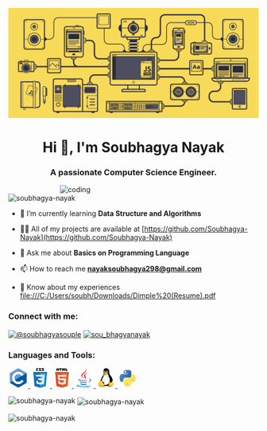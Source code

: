 ![logo](https://github.com/Soubhagya-Nayak/Soubhagya-Nayak/blob/main/banner.gif)
<h1 align="center">Hi 👋, I'm Soubhagya Nayak</h1>
<h3 align="center">A passionate Computer Science Engineer.</h3>

<img align="right" alt="coding" width="400" src="https://ci6.googleusercontent.com/proxy/6yONIoTPFRxmcUzOEqGb9rYBV6ot9p2T-PEXVCf8vS8efQLz1Q0yo4Sa6U0lrDqnZIcEDq445nqEDoRcH9cyZobRVuLb3o8oyyjpFXZX1jC-Y1aa-YGJ3kxAAgGaX-S0gw4Tt_8xte_q=s0-d-e1-ft#https://www.lambdatest.com/blog/wp-content/uploads/2021/02/ezgif.com-gif-maker-1-1.gif">

<p align="left"> <img src="https://komarev.com/ghpvc/?username=soubhagya-nayak&label=Profile%20views&color=0e75b6&style=flat" alt="soubhagya-nayak" /> </p>

- 🌱 I’m currently learning **Data Structure and Algorithms**

- 👨‍💻 All of my projects are available at [https://github.com/Soubhagya-Nayak](https://github.com/Soubhagya-Nayak)

- 💬 Ask me about **Basics on Programming Language**

- 📫 How to reach me **nayaksoubhagya298@gmail.com**

- 📄 Know about my experiences [file:///C:/Users/soubh/Downloads/Dimple%20(Resume).pdf](file:///C:/Users/soubh/Downloads/Dimple%20(Resume).pdf)

<h3 align="left">Connect with me:</h3>
<p align="left">
<a href="https://twitter.com/@soubhagyasouple" target="blank"><img align="center" src="https://raw.githubusercontent.com/rahuldkjain/github-profile-readme-generator/master/src/images/icons/Social/twitter.svg" alt="@soubhagyasouple" height="30" width="40" /></a>
<a href="https://instagram.com/sou_bhagyanayak" target="blank"><img align="center" src="https://raw.githubusercontent.com/rahuldkjain/github-profile-readme-generator/master/src/images/icons/Social/instagram.svg" alt="sou_bhagyanayak" height="30" width="40" /></a>
</p>

<h3 align="left">Languages and Tools:</h3>
<p align="left"> <a href="https://www.cprogramming.com/" target="_blank" rel="noreferrer"> <img src="https://raw.githubusercontent.com/devicons/devicon/master/icons/c/c-original.svg" alt="c" width="40" height="40"/> </a> <a href="https://www.w3schools.com/css/" target="_blank" rel="noreferrer"> <img src="https://raw.githubusercontent.com/devicons/devicon/master/icons/css3/css3-original-wordmark.svg" alt="css3" width="40" height="40"/> </a> <a href="https://www.w3.org/html/" target="_blank" rel="noreferrer"> <img src="https://raw.githubusercontent.com/devicons/devicon/master/icons/html5/html5-original-wordmark.svg" alt="html5" width="40" height="40"/> </a> <a href="https://www.java.com" target="_blank" rel="noreferrer"> <img src="https://raw.githubusercontent.com/devicons/devicon/master/icons/java/java-original.svg" alt="java" width="40" height="40"/> </a> <a href="https://www.linux.org/" target="_blank" rel="noreferrer"> <img src="https://raw.githubusercontent.com/devicons/devicon/master/icons/linux/linux-original.svg" alt="linux" width="40" height="40"/> </a> <a href="https://www.python.org" target="_blank" rel="noreferrer"> <img src="https://raw.githubusercontent.com/devicons/devicon/master/icons/python/python-original.svg" alt="python" width="40" height="40"/> </a> </p>

<p><img align="left" src="https://github-readme-stats.vercel.app/api/top-langs?username=soubhagya-nayak&show_icons=true&locale=en&layout=compact" alt="soubhagya-nayak" /></p>

<p>&nbsp;<img align="center" src="https://github-readme-stats.vercel.app/api?username=soubhagya-nayak&show_icons=true&locale=en" alt="soubhagya-nayak" /></p>

<p><img align="center" src="https://github-readme-streak-stats.herokuapp.com/?user=soubhagya-nayak&" alt="soubhagya-nayak" /></p>
